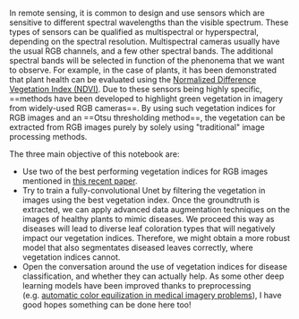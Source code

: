 In remote sensing, it is common to design and use sensors which are sensitive to different spectral wavelengths than the visible spectrum. These types of sensors can be qualified as multispectral or hyperspectral, depending on the spectral resolution. Multispectral cameras usually have the usual RGB channels, and a few other spectral bands. The additional spectral bands will be selected in function of the phenonema that we want to observe. For example, in the case of plants, it has been demonstrated that plant health can be evaluated using the [Normalized Difference Vegetation Index (NDVI)](https://en.wikipedia.org/wiki/Normalized_difference_vegetation_index). Due to these sensors being highly specific, ==methods have been developed to highlight green vegetation in imagery from widely-used RGB cameras==. By using such vegetation indices for RGB images and an ==Otsu thresholding method==, the vegetation can be extracted from RGB images purely by solely using "traditional" image processing methods.

The three main objective of this notebook are:
- Use two of the best performing vegetation indices for RGB images mentioned in [this recent paper](https://link.springer.com/article/10.1007/s11119-020-09735-1).
- Try to train a fully-convolutional Unet by filtering the vegetation in images using the best vegetation index. Once the groundtruth is extracted, we can apply advanced data augmentation techniques on the images of healthy plants to mimic diseases. We proceed this way as diseases will lead to diverse leaf coloration types that will negatively impact our vegetation indices. Therefore, we might obtain a more robust model that also segmentates diseased leaves correctly, where vegetation indices cannot.
- Open the conversation around the use of vegetation indices for disease classification, and whether they can actually help. As some other deep learning models have been improved thanks to preprocessing (e.g. [automatic color equilization in medical imagery problems](https://ieeexplore.ieee.org/abstract/document/9162010)), I have good hopes something can be done here too!